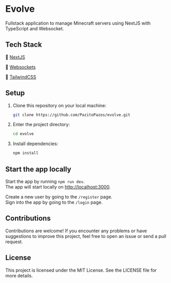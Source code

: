 # Evolve

Fullstack application to manage Minecraft servers using NextJS with TypeScript and Websocket.

## Tech Stack

🔹 [NextJS](https://nextjs.org/)

🔹 [Websockets](https://developer.mozilla.org/es/docs/Web/API/WebSockets_API)

🔹 [TailwindCSS](https://tailwindcss.com/)

## Setup

1. Clone this repository on your local machine:

    ```bash
    git clone https://github.com/PazitoPazos/evolve.git
    ```

2. Enter the project directory:

    ```bash
    cd evolve
    ```

3. Install dependencies:

    ```bash
    npm install
    ```

## Start the app locally

Start the app by running `npm run dev`.  
The app will start locally on [http://localhost:3000](http://localhost:3000).

Create a new user by going to the `/register` page.  
Sign into the app by going to the `/login` page.

## Contributions
Contributions are welcome! If you encounter any problems or have suggestions to improve this project, feel free to open an issue or send a pull request.

## License
This project is licensed under the MIT License. See the LICENSE file for more details.
